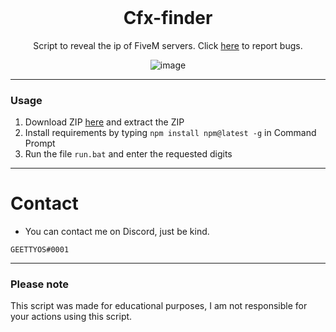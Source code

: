 <br/>
<div align="center">

  # Cfx-finder
  Script to reveal the ip of FiveM servers. Click <a href="https://github.com/geettyos/cfx-finder/issues">here</a> to report bugs.
  
  ![image](https://cdn.discordapp.com/attachments/828798380309348376/993577320680005752/unknown.png)

</div>

--------------------------------------

### Usage

1. Download ZIP <a href="https://github.com/geettyos/cfx-finder/archive/refs/heads/main.zip">here</a> and extract the ZIP 
2. Install requirements </a> by typing `npm install npm@latest -g` in Command Prompt
3. Run the file `run.bat` and enter the requested digits

--------------------------------------

# Contact
* You can contact me on Discord, just be kind.
```
GEETTYOS#0001
```

--------------------------------------

### Please note

This script was made for educational purposes, I am not responsible for your actions using this script.
